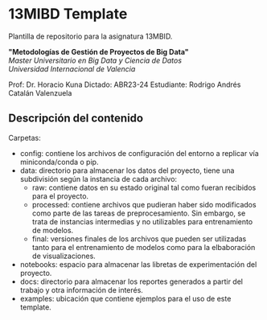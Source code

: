# 13MIBD Template

Plantilla de repositorio para la asignatura 13MBID.  

**"Metodologías de Gestión de Proyectos de Big Data"**  
*Master Universitario en Big Data y Ciencia de Datos  
Universidad Internacional de Valencia*  

Prof: Dr. Horacio Kuna
Dictado: ABR23-24
Estudiante: Rodrigo Andrés Catalán Valenzuela

## Descripción del contenido

Carpetas:

* config: contiene los archivos de configuración del entorno a replicar vía miniconda/conda o pip.
* data: directorio para almacenar los datos del proyecto, tiene una subdivisión según la instancia de cada archivo:
  * raw: contiene datos en su estado original tal como fueran recibidos para el proyecto.
  * processed: contiene archivos que pudieran haber sido modificados como parte de las tareas de preprocesamiento. Sin embargo, se trata de instancias intermedias y no utilizables para entrenamiento de modelos.
  * final: versiones finales de los archivos que pueden ser utilizadas tanto para el entrenamiento de modelos como para la elbaboración de visualizaciones.
* notebooks: espacio para almacenar las libretas de experimentación del proyecto.
* docs: directorio para almacenar los reportes generados a partir del trabajo y otra información de interés.
* examples: ubicación que contiene ejemplos para el uso de este template.
